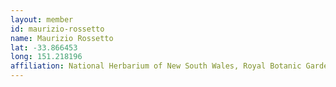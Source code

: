 ```yaml
---
layout: member
id: maurizio-rossetto
name: Maurizio Rossetto
lat: -33.866453
long: 151.218196
affiliation: National Herbarium of New South Wales, Royal Botanic Gardens and Domain Trust, Sydney, NSW, Australia
---
```



